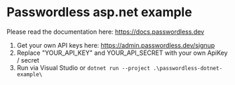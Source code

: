 # Passwordless asp.net example

Please read the documentation here: https://docs.passwordless.dev

1. Get your own API keys here: https://admin.passwordless.dev/signup
2. Replace "YOUR_API_KEY" and YOUR_API_SECRET with your own ApiKey / secret
3. Run via Visual Studio or `dotnet run --project .\passwordless-dotnet-example\`

